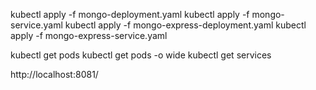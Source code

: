kubectl apply -f mongo-deployment.yaml
kubectl apply -f mongo-service.yaml 
kubectl apply -f mongo-express-deployment.yaml 
kubectl apply -f mongo-express-service.yaml 

kubectl get pods
kubectl get pods -o wide
kubectl get services

http://localhost:8081/
